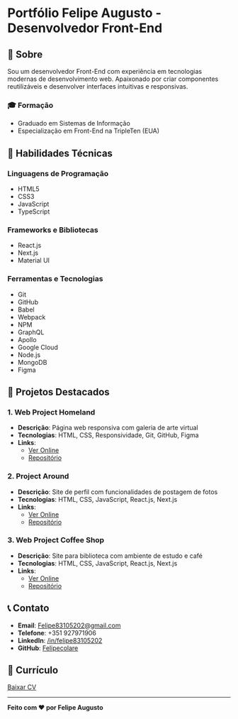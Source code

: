 
# Portfólio Felipe Augusto - Desenvolvedor Front-End

## 📌 Sobre

Sou um desenvolvedor Front-End com experiência em tecnologias modernas de desenvolvimento web. Apaixonado por criar componentes reutilizáveis e desenvolver interfaces intuitivas e responsivas.

### 🎓 Formação
- Graduado em Sistemas de Informação
- Especialização em Front-End na TripleTen (EUA)

## 🚀 Habilidades Técnicas

### Linguagens de Programação
- HTML5
- CSS3
- JavaScript
- TypeScript

### Frameworks e Bibliotecas
- React.js
- Next.js
- Material UI

### Ferramentas e Tecnologias
- Git
- GitHub
- Babel
- Webpack
- NPM
- GraphQL
- Apollo
- Google Cloud
- Node.js
- MongoDB
- Figma

## 📂 Projetos Destacados

### 1. Web Project Homeland
- **Descrição**: Página web responsiva com galeria de arte virtual
- **Tecnologias**: HTML, CSS, Responsividade, Git, GitHub, Figma
- **Links**: 
  - [Ver Online](https://felipecolare.github.io/web_project_homeland)
  - [Repositório](https://github.com/Felipecolare/web_project_homeland)

### 2. Project Around
- **Descrição**: Site de perfil com funcionalidades de postagem de fotos
- **Tecnologias**: HTML, CSS, JavaScript, React.js, Next.js
- **Links**:
  - [Ver Online](https://felipecolare.github.io/web_project_around/)
  - [Repositório](https://github.com/Felipecolare/web_project_around)

### 3. Web Project Coffee Shop
- **Descrição**: Site para biblioteca com ambiente de estudo e café
- **Tecnologias**: HTML, CSS, JavaScript, React.js, Next.js
- **Links**:
  - [Ver Online](https://felipecolare.github.io/web_project_coffeeshop/)
  - [Repositório](https://github.com/Felipecolare/web_project_coffeeshop)

## 📞 Contato

- **Email**: Felipe83105202@gmail.com
- **Telefone**: +351 927971906
- **LinkedIn**: [/in/felipe83105202](https://www.linkedin.com/in/felipe83105202/)
- **GitHub**: [Felipecolare](https://github.com/Felipecolare)

## 📄 Currículo
[Baixar CV](images/Desenvolvedor%20front-end.pdf)

---

**Feito com ❤️ por Felipe Augusto**